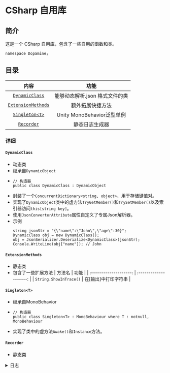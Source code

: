 # CSharp 自用库

## 简介

这是一个 CSharp 自用库，包含了一些自用的函数和类。
```Csharp
namespace Dopamine;
```

## 目录

|                   内容                    |              功能              |
| :---------------------------------------: | :----------------------------: |
|     [`DynamicClass`](####DynamicClass)     | 能够动态解析.json 格式文件的类 |
| [`ExtensionMethods`](####ExtensionMethods) |        额外拓展快捷方法        |
|     [`Singleton<T>`](####Singleton<T>)     |   Unity MonoBehavior泛型单例   |
|         [`Recorder`](####Recorder)         |         静态日志生成器         |

### 详细

#### `DynamicClass`
 - 动态类
 - 继承自`DynamicObject`
 - ```Csharp
   // 构造器
   public class DynamicClass : DynamicObject
   ```
 - 封装了一个`ConcurrentDictionary<string, object>`，用于存储键值对。
 - 实现了`DynamicObject`类中的虚方法`TryGetMember()`和`TrySetMember()`以及索引器访问`this[string key]`。
 - 使用`JsonConverterAttribute`属性自定义了专属Json解析器。
 - 示例
    ```Csharp
   string jsonStr = "{\"name\":\"John\",\"age\":30}";
   DynamicClass obj = new DynamicClass();
   obj = JsonSerializer.Deserialize<DynamicClass>(jsonStr);
   Console.WriteLine(obj["name"]); // John
   ```

#### `ExtensionMethods`
 - 静态类
 - 包含了一些扩展方法
      |         方法名         |          功能          |
      | :--------------------: | :--------------------: |
      | `String.ShowInTrace()` | 在\[输出\]中打印字符串 |

#### `Singleton<T>`
 - 继承自MonoBehavior
 - ```Csharp
   // 构造器
   public class Singleton<T> : MonoBehaviour where T : notnull, MonoBehaviour
   ```
 - 实现了类中的虚方法`Awake()`和```Instance```方法。

#### `Recorder`
 - 静态类

<details>
<summary>
日志
</summary>

|   日期   |       批注       |
| :------: | :--------------: |
| 2025.2.15 |   添加新测试项目，正则表达式测试  |
| 2025.2.15 |   整理代码，进度同步  |
| 2025.2.12 |   添加WebApp   |
| 2025.2.9 |   添加幼圆字体   |
| 2025.2.8 |   更新自述文件   |
| 2025.2.8 | 格式修改以及整合 |
| 2025.2.8 |   第 2 次修改    |
| 2025.2.8 |     初次修改     |
| 2025.2.8 |     初次上传     |

 </details>
